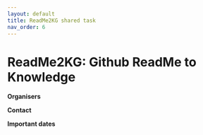 ```yaml
---
layout: default
title: ReadMe2KG shared task
nav_order: 6
---
```


# ReadMe2KG: Github ReadMe to Knowledge


**Organisers**


**Contact**

**Important dates**
